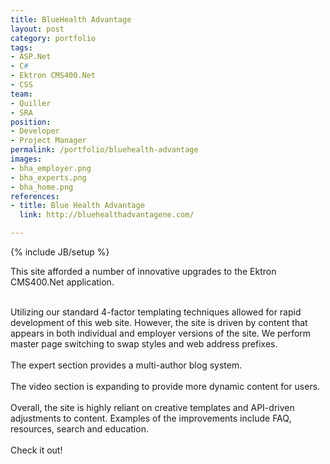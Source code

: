 ```yaml
---
title: BlueHealth Advantage
layout: post
category: portfolio
tags:
- ASP.Net
- C#
- Ektron CMS400.Net
- CSS
team:
- Quiller
- SRA
position:
- Developer
- Project Manager
permalink: /portfolio/bluehealth-advantage
images:
- bha_employer.png
- bha_experts.png
- bha_home.png
references:
- title: Blue Health Advantage
  link: http://bluehealthadvantagene.com/

---
```

{% include JB/setup %}
<div id="node-4" class="node node-portfolio node-promoted">
  <div class="content clearfix">
    <div class="field field-name-body field-type-text-with-summary field-label-hidden"><div class="field-items"><div class="field-item even"><p>This site afforded a number of innovative upgrades to the Ektron CMS400.Net application.</p>
<div>
	 </div>
<div>
	Utilizing our standard 4-factor templating techniques allowed for rapid development of this web site. However, the site is driven by content that appears in both individual and employer versions of the site. We perform master page switching to swap styles and web address prefixes.</div>
<div>
	 </div>
<div>
	The expert section provides a multi-author blog system.</div>
<div>
	 </div>
<div>
	The video section is expanding to provide more dynamic content for users.</div>
<div>
	 </div>
<div>
	Overall, the site is highly reliant on creative templates and API-driven adjustments to content. Examples of the improvements include FAQ, resources, search and education.</div>
<div>
	 </div>
<div>
	Check it out!</div>
</div></div></div>  </div>
</div>
